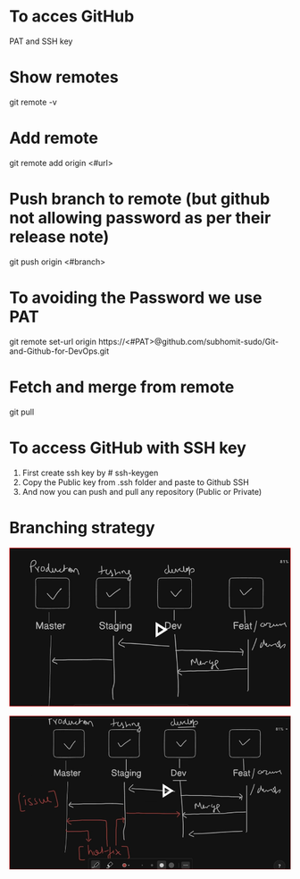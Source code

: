 # To acces GitHub
PAT and SSH key

# Show remotes
git remote -v

# Add remote
git remote add origin <#url> 

# Push branch to remote (but github not allowing password as per their release note)
git push origin <#branch>

# To avoiding the Password we use PAT
git remote set-url origin https://<#PAT>@github.com/subhomit-sudo/Git-and-Github-for-DevOps.git

# Fetch and merge from remote
git pull                    

# To access GitHub with SSH key
1. First create ssh key by # ssh-keygen
2. Copy the Public key from .ssh folder and paste to Github SSH
3. And now you can push and pull any repository (Public or Private)

# Branching strategy

![alt text](image-3.png)

![alt text](image-4.png)

